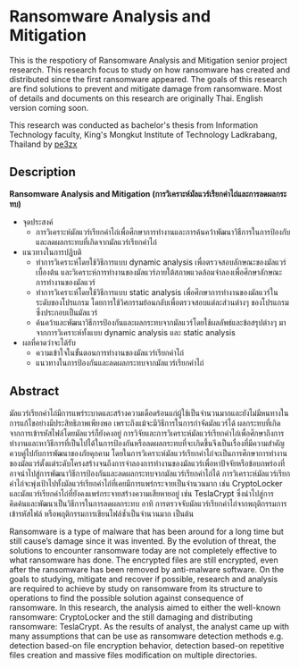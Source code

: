 # Ransomware Analysis and Mitigation

This is the respotiory of Ransomware Analysis and Mitigation senior project research. This research focus to study on how ransomware has created and distributed since the first ransomware appeared. The goals of this research are find solutions to prevent and mitigate damage from ransomware. Most of details and documents on this research are originally Thai. English version coming soon.

This research was conducted as bachelor's thesis from Information Technology faculty, King's Mongkut Institute of Technology Ladkrabang, Thailand by [pe3zx](https://keybase.io/pe3z)

## Description

**Ransomware Analysis and Mitigation (การวิเคราะห์มัลแวร์เรียกค่าไถ่และการลดผลกระทบ)**

- จุดประสงค์
	- การวิเคราะห์มัลแวร์เรียกค่าไถ่เพื่อศึกษาการทำงานและการค้นคว้าพัฒนาวิธีการในการป้องกับและลดผลกระทบที่เกิดจากมัลแวร์เรียกค่าไถ่
- แนวทางในการปฏิบติ
	- ทำการวิเคราะห์โดยใช้วิธีการแบบ dynamic analysis เพื่อตรวจสอบลักษณะของมัลแวร์เบื้องต้น และวิเคราะห์การทำงานของมัลแวร์ภายใต้สภาพแวดล้อมจำลองเพื่อศึกษาลักษณะการทำงานของมัลแวร์
	- ทำการวิเคราะห์โดยใช้วิธีการแบบ static analysis เพื่อศึกษาการทำงานของมัลแวร์ในระดับของโปรแกรม โดยการใช้วิศกรรมย้อนกลับเพื่อตรวจสอบแต่ละส่วนต่างๆ ของโปรแกรมซึ่งประกอบเป็นมัลแวร์
	- ค้นคว้าและพัฒนาวิธีการป้องกันและผลกระทบจากมัลแวร์โดยใช้ผลลัพธ์และข้อสรุปต่างๆ มาจากการวิเคราะห์ทั้งแบบ dynamic analysis และ static analysis
- ผลที่คาดว่าจะได้รับ
	- ความเข้าใจในขั้นตอนการทำงานของมัลแวร์เรียกค่าไถ่
	- แนวทางในการป้องกันและลดผลกระทบจากมัลแวร์เรียกค่าไถ่

## Abstract

มัลแวร์เรียกค่าไถ่มีการแพร่ระบาดและสร้างความเดือดร้อนแก่ผู้ใช้เป็นจำนวนมากและยังไม่มีหนทางในการแก้ไขอย่างมีประสิทธิภาพเพียงพอ เพราะถึงแม้จะมีวิธีการในการกำจัดมัลแวร์ได้ ผลกระทบที่เกิดจากการเข้ารหัสไฟล์โดยมัลแวร์ก็ยังคงอยู่ การวิจัยและการวิเคราะห์มัลแวร์เรียกค่าไถ่เพื่อศึกษาถึงการทำงานและหาวิธีการที่เป็นไปได้ในการป้องกันหรือลดผลกระทบที่จะเกิดขึ้นจึงเป็นเรื่องที่มีความสำคัญควบคู่ไปกับการพัฒนาของภัยคุกคาม โดยในการวิเคราะห์มัลแวร์เรียกค่าไถ่จะเป็นการศึกษาการทำงานของมัลแวร์ตั้งแต่ระดับโครงสร้างจนถึงการจำลองการทำงานของมัลแวร์เพื่อหาปัจจัยหรือข้อบกพร่องที่อาจนำไปสู่การพัฒนาวิธีการป้องกันและลดผลกระทบจากมัลแวร์เรียกค่าไถ่ได้ การวิเคราะห์มัลแวร์เรียกค่าไถ่จะพุ่งเป้าไปทั้งมัลแวร์เรียกค่าไถ่ที่เคยมีการแพร่กระจายเป็นจำนวนมาก เช่น CryptoLocker และมัลแวร์เรียกค่าไถ่ที่ยังคงแพร่กระจายสร้างความเสียหายอยู่ เช่น TeslaCrypt ซึ่งนำไปสู่การคิดค้นและพัฒนาเป็นวิธีการในการลดผลกระทบ อาทิ การตรวจจับมัลแวร์เรียกค่าไถ่จากพฤติกรรมการเข้ารหัสไฟล์ หรือพฤติกรรมการเขียนไฟล์ซ้ำเป็นจำนวนมาก เป็นต้น

Ransomware is a type of malware that has been around for a long time but still cause’s damage since it was invented. By the evolution of threat, the solutions to encounter ransomware today are not completely effective to what ransomware has done. The encrypted files are still encrypted, even after the ransomware has been removed by anti-malware software. On the goals to studying, mitigate and recover if possible, research and analysis are required to achieve by study on ransomware from its structure to operations to find the possible solution against consequence of ransomware. In this research, the analysis aimed to either the well-known ransomware: CryptoLocker and the still damaging and distributing ransomware: TeslaCrypt. As the results of analyst, the analyst came up with many assumptions that can be use as ransomware detection methods e.g. detection based-on file encryption behavior, detection based-on repetitive files creation and massive files modification on multiple directories.